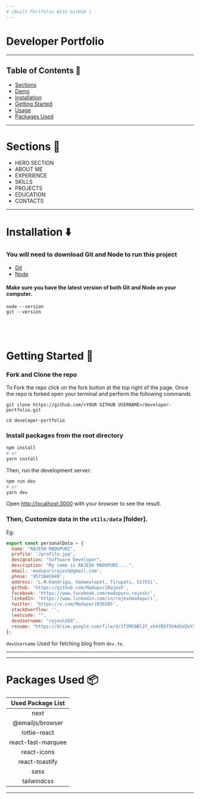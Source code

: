 ```yaml
---
# [Built Portfolio With GitHub ]
---
```


# Developer Portfolio

---

## Table of Contents :scroll:

- [Sections](#sections-bookmark)
- [Demo](#demo-movie_camera)
- [Installation](#installation-arrow_down)
- [Getting Started](#getting-started-dart)
- [Usage](#usage-joystick)
- [Packages Used](#packages-used-package)

---

# Sections :bookmark:

- HERO SECTION
- ABOUT ME
- EXPERIENCE
- SKILLS
- PROJECTS
- EDUCATION
- CONTACTS

---

# Installation :arrow_down:

### You will need to download Git and Node to run this project

- [Git](https://git-scm.com/downloads)
- [Node](https://nodejs.org/en/download/)

#### Make sure you have the latest version of both Git and Node on your computer.

```
node --version
git --version
```

## <br />

# Getting Started :dart:

### Fork and Clone the repo

To Fork the repo click on the fork button at the top right of the page. Once the repo is forked open your terminal and perform the following commands

```
git clone https://github.com/<YOUR GITHUB USERNAME>/developer-portfolio.git

cd developer-portfolio
```

### Install packages from the root directory

```bash
npm install
# or
yarn install
```

Then, run the development server:

```bash
npm run dev
# or
yarn dev
```

Open [http://localhost:3000](http://localhost:3000) with your browser to see the result.

### Then, Customize data in the `utils/data` [folder].

Eg:

```javascript
export const personalData = {
  name: "RAJESH MADUPURI",
  profile: '/profile.jpg',
  designation: "Software Developer",
  description: "My name is RAJESH MADUPURI....",
  email: 'madupurirajesh@gmail.com',
  phone: '9573845949',
  address: 'L.M.Kandriga, Vadamalapet, Tirupati, 517551',
  github: 'https://github.com/MadupuriRajesh',
  facebook: 'https://www.facebook.com/madupuru.rajesh/',
  linkedIn: 'https://www.linkedin.com/in/rajeshmadupuri',
  twitter: 'https://x.com/MadupuriR36505',
  stackOverflow: '',
  leetcode: "",
  devUsername: "rajesh369",
  resume: "https://drive.google.com/file/d/1fZMG9BlZf_xhkYB5T5U4d5dZeYXj_sa_/view?usp=sharing"
};
```

`devUsername` Used for fetching blog from `dev.to`.

---

---

# Packages Used :package:

| Used Package List  |
| :----------------: |
|        next        |
|  @emailjs/browser  |
|    lottie-react    |
| react-fast-marquee |
|    react-icons     |
|   react-toastify   |
|        sass        |
|    tailwindcss     |

---
